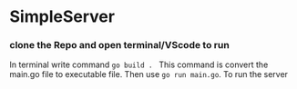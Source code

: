 # SimpleServer

### clone the Repo and open terminal/VScode to run
In terminal write command 
`go build . `
This command is convert the main.go file to executable file.
Then use 
`go run main.go`.
To run the server
